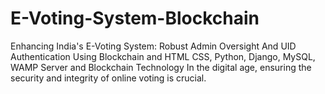 # E-Voting-System-Blockchain
Enhancing India's E-Voting System: Robust Admin Oversight And UID Authentication Using Blockchain and HTML CSS, Python, Django, MySQL, WAMP Server and Blockchain Technology In the digital age, ensuring the security and integrity of online voting is crucial. 
